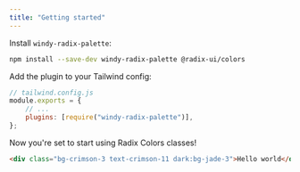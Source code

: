 ```yaml
---
title: "Getting started"
---
```


Install `windy-radix-palette`:

```bash
npm install --save-dev windy-radix-palette @radix-ui/colors
```

Add the plugin to your Tailwind config:

```js
// tailwind.config.js
module.exports = {
	// ...
	plugins: [require("windy-radix-palette")],
};
```

Now you're set to start using Radix Colors classes!

```html
<div class="bg-crimson-3 text-crimson-11 dark:bg-jade-3">Hello world</div>
```
